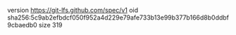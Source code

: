 version https://git-lfs.github.com/spec/v1
oid sha256:5c9ab2efbdcf050f952a4d229e79afe733b13e99b377b166d8b0ddbf9cbaedb0
size 319
